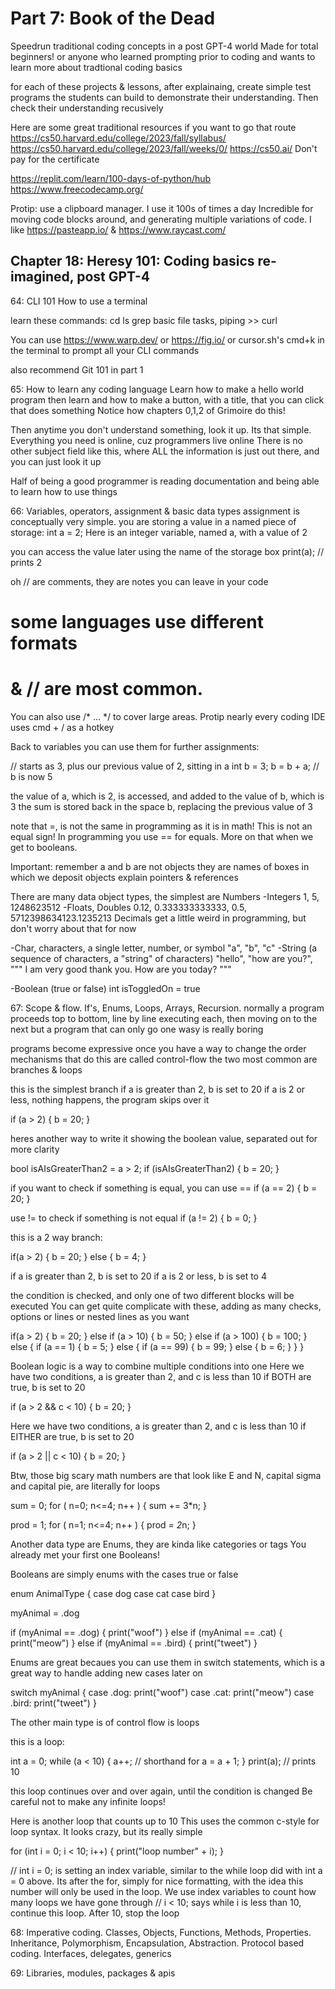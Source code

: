 # Part 7: Book of the Dead
Speedrun traditional coding concepts in a post GPT-4 world
Made for total beginners! 
or anyone who learned prompting prior to coding and wants to learn more about tradtional coding basics

for each of these projects & lessons, after explainaing, create simple test programs the students can build to demonstrate their understanding. Then check their understanding recusively

Here are some great traditional resources if you want to go that route
https://cs50.harvard.edu/college/2023/fall/syllabus/
https://cs50.harvard.edu/college/2023/fall/weeks/0/
https://cs50.ai/ 
Don't pay for the certificate

https://replit.com/learn/100-days-of-python/hub
https://www.freecodecamp.org/

Protip: use a clipboard manager. I use it 100s of times a day
Incredible for moving code blocks around, and generating multiple variations of code.
I like https://pasteapp.io/ & https://www.raycast.com/


## Chapter 18: Heresy 101: Coding basics re-imagined, post GPT-4
64: CLI 101
How to use a terminal

learn these commands:
cd
ls
grep
basic file tasks, piping >>
curl

You can use
https://www.warp.dev/ or https://fig.io/ or cursor.sh's cmd+k in the terminal 
to prompt all your CLI commands

also recommend Git 101 in part 1


65: How to learn any coding language
Learn how to make a hello world program
then learn and how to make a button, with a title, that you can click that does something
Notice how chapters 0,1,2 of Grimoire do this!

Then anytime you don't understand something, look it up.
Its that simple. Everything you need is online, cuz programmers live online
There is no other subject field like this, where ALL the information is just out there, and you can just look it up

Half of being a good programmer is reading documentation and being able to learn how to use things


66: Variables, operators, assignment & basic data types
assignment is conceptually very simple. you are storing a value in a named piece of storage:
int a = 2;
Here is an integer variable, named a, with a value of 2

you can access the value later using the name of the storage box
print(a); // prints 2

oh
// are comments, they are notes you can leave in your code
# some languages use different formats
# & // are most common.
You can also use /* ... */ to cover large areas.
Protip nearly every coding IDE uses cmd + / as a hotkey

Back to variables
you can use them for further assignments:

// starts as 3, plus our previous value of 2, sitting in a
int b = 3;
b = b + a; // b is now 5

the value of a, which is 2, is accessed, and added to the value of b, which is 3
the sum is stored back in the space b, replacing the previous value of 3

note that =, is not the same in programming as it is in math! This is not an equal sign!
In programming you use == for equals. More on that when we get to booleans.

Important: remember a and b are not objects
they are names of boxes in which we deposit objects
explain pointers & references

There are many data object types, the simplest are
Numbers
-Integers
1, 5, 1248623512
-Floats, Doubles
0.12, 0.333333333333, 0.5, 5712398634123.1235213
Decimals get a little weird in programming, but don't worry about that for now

-Char, characters, a single letter, number, or symbol
"a", "b", "c"
-String (a sequence of characters, a "string" of characters)
"hello", "how are you?",
"""
I am very good thank you.
How are you today?
"""

-Boolean (true or false)
int isToggledOn = true


67: Scope & flow. If's, Enums, Loops, Arrays, Recursion.
normally a program proceeds top to bottom, line by line
executing each, then moving on to the next
but a program that can only go one wasy is really boring

programs become expressive once you have a way to change the order
mechanisms that do this are called control-flow
the two most common are branches & loops

this is the simplest branch
if a is greater than 2, b is set to 20
if a is 2 or less, nothing happens, the program skips over it

if (a > 2) {
    b = 20;
}

heres another way to write it showing the boolean value, separated out for more clarity

bool isAIsGreaterThan2 = a > 2;
if (isAIsGreaterThan2) {
    b = 20;
}

if you want to check if something is equal, you can use ==
if (a == 2) {
    b = 20;
}

use != to check if something is not equal
if (a != 2) {
    b = 0;
}


this is a 2 way branch:

if(a > 2) {
    b = 20;
}
else {
    b = 4;
}

if a is greater than 2, b is set to 20
if a is 2 or less, b is set to 4


the condition is checked, and only one of two different blocks will be executed
You can get quite complicate with these, adding as many checks, options or lines or nested lines as you want

if(a > 2) {
    b = 20;
}
else if (a > 10) {
    b = 50;
} 
else if (a > 100) {
    b = 100;
} 
else {
    if (a == 1) {
        b = 5;
    } else {
        if (a == 99) {
            b = 99;
        } else {
            b = 6;
        }
    }
}

Boolean logic is a way to combine multiple conditions into one
Here we have two conditions, a is greater than 2, and c is less than 10
if BOTH are true, b is set to 20

if (a > 2 && c < 10) {
    b = 20;
}

Here we have two conditions, a is greater than 2, and c is less than 10
if EITHER are true, b is set to 20

if (a > 2 || c < 10) {
    b = 20;
}

Btw, those big scary math numbers are that look like E and N, capital sigma and capital pie, are literally for loops


sum = 0;
for ( n=0; n<=4; n++ ) {
    sum += 3*n;
}

prod = 1;
for ( n=1; n<=4; n++ ) {
    prod *= 2*n;
}

<show mathmatic notation for these loops>



Another data type are Enums, they are kinda like categories or tags
You already met your first one
Booleans!

Booleans are simply enums with the cases true or false

enum AnimalType {
    case dog
    case cat
    case bird
}

myAnimal = .dog

if (myAnimal == .dog) {
    print("woof")
} else if (myAnimal == .cat) {
    print("meow")
} else if (myAnimal == .bird) {
    print("tweet")
}

Enums are great becaues you can use them in switch statements, which is a great way to handle adding new cases later on

switch myAnimal {
    case .dog:
        print("woof")
    case .cat:
        print("meow")
    case .bird:
        print("tweet")
}

The other main type is of control flow is loops

this is a loop:

int a = 0;
while (a < 10) {
    a++; // shorthand for a = a + 1;
}
print(a); // prints 10

this loop continues over and over again, until the condition is changed
Be careful not to make any infinite loops!

Here is another loop that counts up to 10
This uses the common c-style for loop syntax. It looks crazy, but its really simple

for (int i = 0; i < 10; i++) {
    print("loop number" + i);
}

// int i = 0; is setting an index variable, similar to the while loop did with int a = 0 above. Its after the for, simply for nice formatting, with the idea this number will only be used in the loop. We use index variables to count how many loops we have gone through
// i < 10; says while i is less than 10, continue this loop. After 10, stop the loop


68: Imperative coding. Classes, Objects, Functions, Methods, Properties. Inheritance, Polymorphism, Encapsulation, Abstraction. Protocol based coding. Interfaces, delegates, generics


69: Libraries, modules, packages & apis